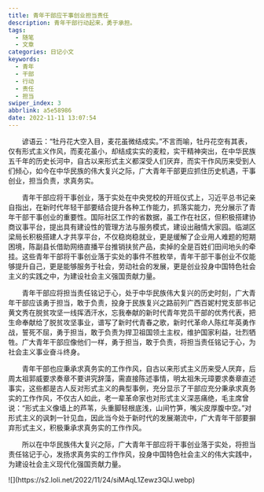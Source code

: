 ```yaml
---
title: 青年干部应干事创业担当责任
description: 青年干部行动起来，勇于承担。
tags:
  - 随笔
  - 文章
categories: 日记小文
keywords:
  - 青年
  - 干部
  - 行动
  - 责任
  - 担当
swiper_index: 3
abbrlink: a5e58986
date: 2022-11-11 13:07:54
---
```

<p style="text-indent:2em">谚语云：“牡丹花大空入目，麦花虽微结成实。”不言而喻，牡丹花空有其表，仅有形式主义作风，而麦花虽小，却结成实实的麦粒，实干精神突出，在中华民族五千年的历史长河中，自古以来形式主义都深受人们厌弃，而实干作风历来受到人们倾心，如今在中华民族的伟大复兴之际，广大青年干部更应抓住历史机遇，干事创业，担当负责，求真务实。</p>

<p style="text-indent:2em">青年干部应将干事创业，落于实处在中央党校的开班仪式上，习近平总书记亲自指出，在新时代年轻干部要结合提升各种工作能力，抓落实能力，充分展示了青年干部干事创业的重要性。国际社区工作的省数据，虽工作在社区，但积极搭建协商议事平台，提出具有建设性的管理方法与服务模式，建设出融情大家园。临湖区梁局长积极搭建人才共享平台，不仅稳岗稳就业，更是缓解了企业用人难题的短期困境，陈副县长借助网络直播平台推销扶贫产品，卖掉的全是百姓们田间地头的牵挂。这些青年干部将干事创业落于实处的事件不胜枚举，青年干部干事创业不仅能够提升自己，更是能够服务于社会，劳动社会的发展，更是创业投身中国特色社会主义的实践之中，为建设社会主义强国贡献力量。 </p> 

<p style="text-indent:2em">青年干部应将担当责任铭记于心，处于中华民族伟大复兴的历史时刻，广大青年干部应该勇于担当，敢于负责，投身于民族复兴之路前列广西百妮村党支部书记黄文秀在脱贫攻坚一线挥洒汗水，忘我奉献的新时代青年党员干部的优秀代表，把生命奉献给了脱贫攻坚事业，谱写了新时代青春之歌，新时代革命人陈红年英勇作战，誓死不屈，勇于担当，敢于负责为捍卫祖国领土主权，维护国家利益，壮烈牺牲。广大青年干部应像他们一样，勇于担当，敢于负责，将担当责任铭记于心，为社会主义事业奋斗终身。</p>  

<p style="text-indent:2em">青年干部也应秉承求真务实的工作作风，自古以来形式主义历来受人厌弃，后周太祖郭威要求奏章不要讲究辞藻，需直接陈述事情，明太祖朱元璋要求奏章直述事实，这些都是古人反对形式主义的典型事例，充分显示了干部应充分秉承求真务实的工作作风，不仅古人如此，老一辈革命家也对形式主义深恶痛绝，毛主席曾说：“形式主义像墙上的芦苇，头重脚轻根底浅，山间竹笋，嘴尖皮厚腹中空。”对形式主义的讽刺一针见血，因此当今处于新时代的发展潮流中，广大青年干部要摒弃形式主义，积极秉承求真务实的工作作风。</p>  

<p style="text-indent:2em">所以在中华民族伟大复兴之际，广大青年干部应将干事创业落于实处，将担当责任铭记于心，发扬求真务实的工作作风，投身中国特色社会主义的伟大实践中，为建设社会主义现代化强国贡献力量。</p>
![](https://s2.loli.net/2022/11/24/siMAqL1Zewz3QlJ.webp)
